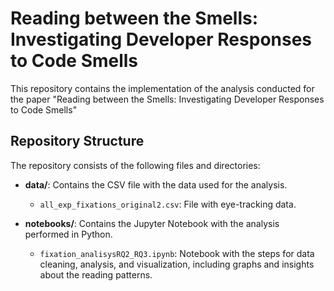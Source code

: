 # Reading between the Smells: Investigating Developer Responses to Code Smells

This repository contains the implementation of the analysis conducted for the paper "Reading between the Smells: Investigating Developer Responses to Code Smells" 

## Repository Structure

The repository consists of the following files and directories:

- **data/**: Contains the CSV file with the data used for the analysis.
  - `all_exp_fixations_original2.csv`: File with eye-tracking data.

- **notebooks/**: Contains the Jupyter Notebook with the analysis performed in Python.
  - `fixation_analisysRQ2_RQ3.ipynb`: Notebook with the steps for data cleaning, analysis, and visualization, including graphs and insights about the reading patterns.
